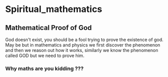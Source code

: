 # Spiritual_mathematics

## Mathematical Proof of God

God doesn't exist, you should be a fool trying to prove the existence of god. May be but in mathematics and physics we first discover the phenomenon and then we reason out how it works, similarly we know the phenomenon called GOD but we need to prove him.

### Why maths are you kidding ??? 
